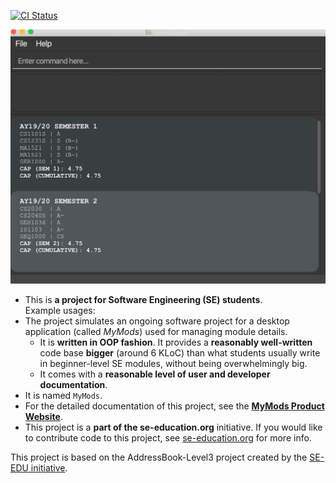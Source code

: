 [![CI Status](https://github.com/se-edu/addressbook-level3/workflows/Java%20CI/badge.svg)](https://github.com/AY2021S1-CS2103T-T17-1/tp/actions)

![Ui](docs/images/Ui.png)

* This is **a project for Software Engineering (SE) students**.<br>
  Example usages:
* The project simulates an ongoing software project for a desktop application (called _MyMods_) used for managing module details.
  * It is **written in OOP fashion**. It provides a **reasonably well-written** code base **bigger** (around 6 KLoC) than what students usually write in beginner-level SE modules, without being overwhelmingly big.
  * It comes with a **reasonable level of user and developer documentation**.
* It is named `MyMods`.
* For the detailed documentation of this project, see the **[MyMods Product Website](https://ay2021s1-cs2103t-t17-1.github.io/tp/)**.
* This project is a **part of the se-education.org** initiative. If you would like to contribute code to this project, see [se-education.org](https://se-education.org#https://se-education.org/#contributing) for more info.

This project is based on the AddressBook-Level3 project created by the [SE-EDU initiative](https://se-education.org).

